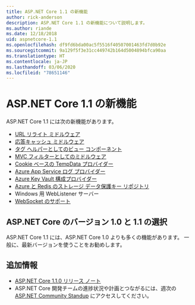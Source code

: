 ```yaml
---
title: ASP.NET Core 1.1 の新機能
author: rick-anderson
description: ASP.NET Core 1.1 の新機能について説明します。
ms.author: riande
ms.date: 12/18/2018
uid: aspnetcore-1.1
ms.openlocfilehash: df9fd6bda00ac5f5516f40507001463fd7d0b92e
ms.sourcegitcommit: 9a129f5f3e31cc449742b164d5004894bfca90aa
ms.translationtype: HT
ms.contentlocale: ja-JP
ms.lasthandoff: 03/06/2020
ms.locfileid: "78651146"
---
```

# <a name="whats-new-in-aspnet-core-11"></a>ASP.NET Core 1.1 の新機能

ASP.NET Core 1.1 には次の新機能があります。

- [URL リライト ミドルウェア](xref:fundamentals/url-rewriting)
- [応答キャッシュ ミドルウェア](xref:performance/caching/middleware)
- [タグ ヘルパーとしてのビュー コンポーネント](xref:mvc/views/view-components#invoking-a-view-component-as-a-tag-helper)
- [MVC フィルターとしてのミドルウェア](xref:mvc/controllers/filters#using-middleware-in-the-filter-pipeline)
- [Cookie ベースの TempData プロバイダー](xref:fundamentals/app-state#tempdata)
- [Azure App Service ログ プロバイダー](xref:fundamentals/logging/index#azure-app-service-provider)
- [Azure Key Vault 構成プロバイダー](xref:security/key-vault-configuration)
- [Azure と Redis のストレージ データ保護キー リポジトリ](xref:security/data-protection/implementation/key-storage-providers)
- Windows 用 WebListener サーバー
- [WebSocket のサポート](xref:fundamentals/websockets)

## <a name="choosing-between-versions-10-and-11-of-aspnet-core"></a>ASP.NET Core のバージョン 1.0 と 1.1 の選択

ASP.NET Core 1.1 には、ASP.NET Core 1.0 よりも多くの機能があります。 一般に、最新バージョンを使うことをお勧めします。

## <a name="additional-information"></a>追加情報

- [ASP.NET Core 1.1.0 リリース ノート](https://github.com/dotnet/aspnetcore/releases/tag/1.1.0)
- ASP.NET Core 開発チームの進捗状況や計画とつながるには、週次の [ASP.NET Community Standup](https://live.asp.net/) にアクセスしてください。
